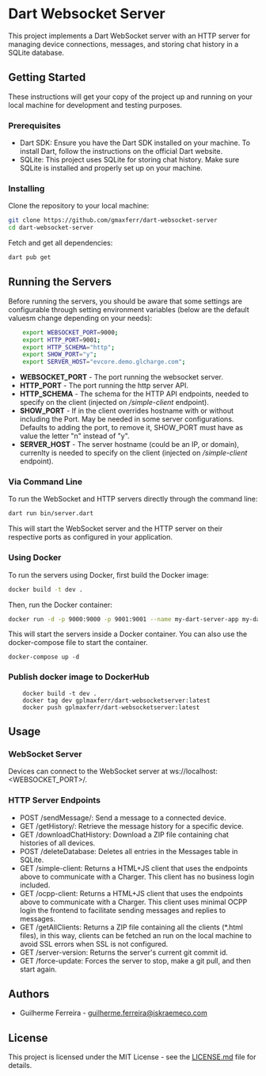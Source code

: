 # Dart Websocket Server

This project implements a Dart WebSocket server with an HTTP server for managing device connections, messages, and storing chat history in a SQLite database.

## Getting Started

These instructions will get your copy of the project up and running on your local machine for development and testing purposes.

### Prerequisites

 * Dart SDK: Ensure you have the Dart SDK installed on your machine. To install Dart, follow the instructions on the official Dart website.
 * SQLite: This project uses SQLite for storing chat history. Make sure SQLite is installed and properly set up on your machine.

### Installing

Clone the repository to your local machine:

```bash
git clone https://github.com/gmaxferr/dart-websocket-server
cd dart-websocket-server
```
Fetch and get all dependencies:

```bash
dart pub get
```

## Running the Servers

Before running the servers, you should be aware that some settings are configurable through setting environment variables (below are the default valuesm change depending on your needs):

```bash
    export WEBSOCKET_PORT=9000;
    export HTTP_PORT=9001;
    export HTTP_SCHEMA="http";
    export SHOW_PORT="y";
    export SERVER_HOST="evcore.demo.glcharge.com";
```

 * **WEBSOCKET_PORT** - The port running the websocket server.
 * **HTTP_PORT** - The port running the http server API.
 * **HTTP_SCHEMA** - The schema for the HTTP API endpoints, needed to specify on the client (injected on _/simple-client_ endpoint).
 * **SHOW_PORT** - If in the client overrides hostname with or without including the Port. May be needed in some server configurations. Defaults to adding the port, to remove it, SHOW_PORT must have as value the letter "n" instead of "y".
 * **SERVER_HOST** - The server hostname (could be an IP, or domain), currenlty is needed to specify on the client (injected on _/simple-client_ endpoint).

### Via Command Line

To run the WebSocket and HTTP servers directly through the command line:

```bash
dart run bin/server.dart
```

This will start the WebSocket server and the HTTP server on their respective ports as configured in your application.

### Using Docker
To run the servers using Docker, first build the Docker image:

```bash
docker build -t dev .
```

Then, run the Docker container:

```bash
docker run -d -p 9000:9000 -p 9001:9001 --name my-dart-server-app my-dart-server
```

This will start the servers inside a Docker container.
You can also use the docker-compose file to start the container.

```shell
docker-compose up -d
```

### Publish docker image to DockerHub

```shell
    docker build -t dev .
    docker tag dev gplmaxferr/dart-websocketserver:latest
    docker push gplmaxferr/dart-websocketserver:latest
```

## Usage

### WebSocket Server

Devices can connect to the WebSocket server at ws://localhost:<WEBSOCKET_PORT>/<deviceID>.

### HTTP Server Endpoints

 * POST /sendMessage/<deviceId>: Send a message to a connected device.
 * GET /getHistory/<deviceId>: Retrieve the message history for a specific device.
 * GET /downloadChatHistory: Download a ZIP file containing chat histories of all devices.
 * POST /deleteDatabase: Deletes all entries in the Messages table in SQLite.
 * GET /simple-client: Returns a HTML+JS client that uses the endpoints above to communicate with a Charger. This client has no business login included.
 * GET /ocpp-client: Returns a HTML+JS client that uses the endpoints above to communicate with a Charger. This client uses minimal OCPP login the frontend to facilitate sending messages and replies to messages.
 * GET /getAllClients: Returns a ZIP file containing all the clients (*.html files), in this way, clients can be fetched an run on the local machine to avoid SSL errors when SSL is not configured.
 * GET /server-version: Returns the server's current git commit id.
 * GET /force-update: Forces the server to stop, make a git pull, and then start again.
 
## Authors

 * Guilherme Ferreira - guilherme.ferreira@iskraemeco.com

## License
This project is licensed under the MIT License - see the [LICENSE.md](./LICENSE.md) file for details.